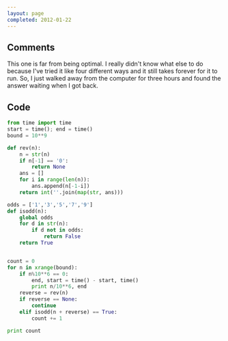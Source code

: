 ```yaml
---
layout: page
completed: 2012-01-22
---
```


## Comments

This one is far from being optimal. I really didn't know what else to do
because I've tried it like four different ways and it still takes forever for
it to run. So, I just walked away from the computer for three hours and found
the answer waiting when I got back.

## Code

```python
from time import time
start = time(); end = time()
bound = 10**9

def rev(n):
	n = str(n)
	if n[-1] == '0':
		return None
	ans = []
	for i in range(len(n)):
		ans.append(n[-1-i])
	return int(''.join(map(str, ans)))

odds = ['1','3','5','7','9']
def isodd(n):
	global odds
	for d in str(n):
		if d not in odds:
			return False
	return True


count = 0
for n in xrange(bound):
	if n%10**6 == 0: 
		end, start = time() - start, time()	
		print n/10**6, end
	reverse = rev(n)
	if reverse == None:
		continue
	elif isodd(n + reverse) == True:
		count += 1

print count
```
